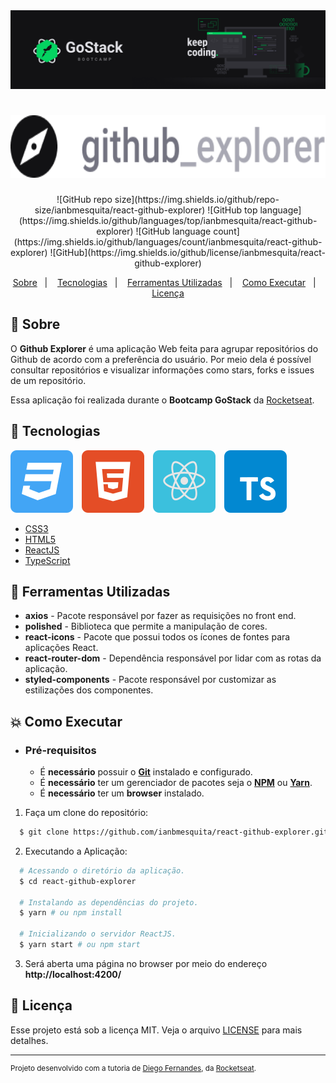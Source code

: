 <img alt="GoStack" src=".github/banner-gostack.png" />

<h1 align="center">
    <img alt="Github Explorer" src=".github/logo-app.png" height="100px" />
</h1>


<p align="center">
  ![GitHub repo size](https://img.shields.io/github/repo-size/ianbmesquita/react-github-explorer)
  ![GitHub top language](https://img.shields.io/github/languages/top/ianbmesquita/react-github-explorer)
  ![GitHub language count](https://img.shields.io/github/languages/count/ianbmesquita/react-github-explorer)
  ![GitHub](https://img.shields.io/github/license/ianbmesquita/react-github-explorer)
</p>

<p align="center">
  <a href="#bookmark-sobre">Sobre</a>&nbsp;&nbsp;&nbsp;|&nbsp;&nbsp;&nbsp;
  <a href="#rocket-tecnologias">Tecnologias</a>&nbsp;&nbsp;&nbsp;|&nbsp;&nbsp;&nbsp;
  <a href="#wrench-ferramentas-utilizadas">Ferramentas Utilizadas</a>&nbsp;&nbsp;&nbsp;|&nbsp;&nbsp;&nbsp;
  <a href="#boom-como-executar">Como Executar</a>&nbsp;&nbsp;&nbsp;|&nbsp;&nbsp;&nbsp;
  <a href="#memo-licença">Licença</a>
</p>


## :bookmark: Sobre

O **Github Explorer** é uma aplicação Web feita para agrupar repositórios do Github de acordo com a preferência do usuário. Por meio dela é possível consultar repositórios e visualizar informações como stars, forks e issues de um repositório.

Essa aplicação foi realizada durante o **Bootcamp GoStack** da [Rocketseat](https://rocketseat.com.br/).

## :rocket: Tecnologias

<p float="left">
  <img alt="CSS3" src=".github/css3.svg" />
  <img alt="HTML5" src=".github/html5.svg" hspace="10"/>
  <img alt="ReactJS" src=".github/reactjs.svg" />
  <img alt="TypeScript" src=".github/typescript.svg" hspace="10" />
</p>

-  [CSS3](https://www.w3schools.com/css/)
-  [HTML5](https://www.w3schools.com/html/)
-  [ReactJS](https://pt-br.reactjs.org/)
-  [TypeScript](https://www.typescriptlang.org/)

## :wrench: Ferramentas Utilizadas

- **axios** - Pacote responsável por fazer as requisições no front end.
- **polished** - Biblioteca que permite a manipulação de cores.
- **react-icons** - Pacote que possui todos os ícones de fontes para aplicações React.
- **react-router-dom** - Dependência responsável por lidar com as rotas da aplicação.
- **styled-components** - Pacote responsável por customizar as estilizações dos componentes.


## :boom: Como Executar

- ### **Pré-requisitos**

  - É **necessário** possuir o **[Git](https://git-scm.com/)** instalado e configurado.
  - É **necessário** ter um gerenciador de pacotes seja o **[NPM](https://www.npmjs.com/)** ou **[Yarn](https://yarnpkg.com/)**.
  - É **necessário** ter um **browser** instalado.

1. Faça um clone do repositório:

```sh
  $ git clone https://github.com/ianbmesquita/react-github-explorer.git
```

2. Executando a Aplicação:

```sh
  # Acessando o diretório da aplicação.
  $ cd react-github-explorer

  # Instalando as dependências do projeto.
  $ yarn # ou npm install

  # Inicializando o servidor ReactJS.
  $ yarn start # ou npm start	
```

3. Será aberta uma página no browser por meio do endereço **http://localhost:4200/**


## :memo: Licença

Esse projeto está sob a licença MIT. Veja o arquivo [LICENSE](LICENSE.md) para mais detalhes.

---
<sup>Projeto desenvolvido com a tutoria de [Diego Fernandes](https://github.com/diego3g), da [Rocketseat](rocketseat.com.br).</sup>
